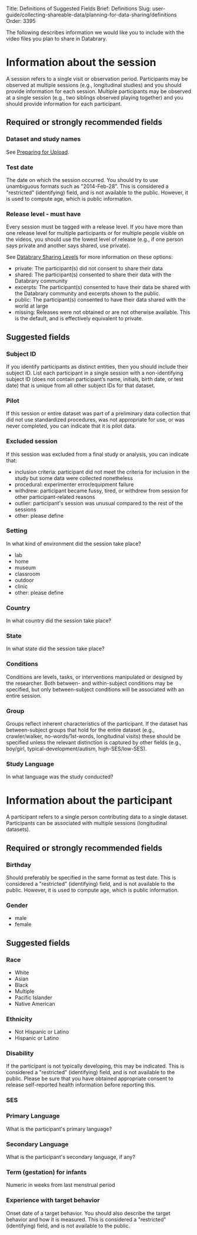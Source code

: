 Title: Definitions of Suggested Fields
Brief: Definitions
Slug: user-guide/collecting-shareable-data/planning-for-data-sharing/definitions
Order: 3395

The following describes information we would like you to include with the video files you plan to share in Databrary.

# Information about the session

A session refers to a single visit or observation period. Participants may be observed at multiple sessions (e.g., longitudinal studies) and you should provide information for each session. Multiple participants may be observed at a single session (e.g., two siblings observed playing together) and you should provide information for each participant.

## Required or strongly recommended fields

### Dataset and study names

See [Preparing for Upload](../../contributing-data/preparing-for-upload.html).

### Test date

The date on which the session occurred.
You should try to use unambiguous formats such as "2014-Feb-28".
This is considered a "restricted" (identifying) field, and is not available to the public.
However, it is used to compute age, which is public information.

### Release level - must have

Every session must be tagged with a release level. If you have more than one release level for multiple participants or for multiple people visible on the videos, you should use the lowest level of release (e.g., if one person says private and another says shared, use private).

See [Databrary Sharing Levels](../sharing-levels.html) for more information on these options:
  * private: The participant(s) did not consent to share their data
  * shared: The participant(s) consented to share their data with the Databrary community
  * excerpts: The participant(s) consented to have their data be shared with the Databrary community and excerpts shown to the public.
  * public: The participant(s) consented to have their data shared with the world at large
  * missing: Releases were not obtained or are not otherwise available. This is the default, and is effectively equivalent to private.

## Suggested fields
 
### Subject ID

If you identify participants as distinct entities, then you should include their subject ID. List each participant in a single session with a non-identifying subject ID (does not contain participant’s name, initials, birth date, or test date) that is unique from all other subject IDs for that dataset.

### Pilot

If this session or entire dataset was part of a preliminary data collection that did not use standardized procedures, was not appropriate for use, or was never completed, you can indicate that it is pilot data.

### Excluded session

If this session was excluded from a final study or analysis, you can indicate that:
  * inclusion criteria: participant did not meet the criteria for inclusion in the study but some data were collected nonetheless
  * procedural: experimenter error/equipment failure
  * withdrew: participant became fussy, tired, or withdrew from session for other participant-related reasons
  * outlier: participant's session was unusual compared to the rest of the sessions
  * other: please define
	
### Setting

In what kind of environment did the session take place? 
  * lab
  * home
  * museum
  * classroom
  * outdoor
  * clinic
  * other: please define

### Country

In what country did the session take place?

### State

In what state did the session take place? 

### Conditions 

Conditions are levels, tasks, or interventions manipulated or designed by the researcher. Both between- and within-subject conditions may be specified, but only between-subject conditions will be associated with an entire session.
 
### Group

Groups reflect inherent characteristics of the participant. If the dataset has between-subject groups that hold for the entire dataset (e.g., crawler/walker, no-words/1st-words, longitudinal visits) these should be specified unless the relevant distinction is captured by other fields (e.g., boy/girl, typical-development/autism, high-SES/low-SES).
	
### Study Language

In what language was the study conducted? 
  

# Information about the participant

A participant refers to a single person contributing data to a single dataset. Participants can be associated with multiple sessions (longitudinal datasets).

## Required or strongly recommended fields

### Birthday

Should preferably be specified in the same format as test date.
This is considered a "restricted" (identifying) field, and is not available to the public.
However, it is used to compute age, which is public information.
 
### Gender 

 * male
 * female
 
## Suggested fields

### Race

 * White
 * Asian
 * Black
 * Multiple
 * Pacific Islander
 * Native American
 
### Ethnicity

 * Not Hispanic or Latino
 * Hispanic or Latino
 
### Disability

If the participant is not typically developing, this may be indicated.
This is considered a "restricted" (identifying) field, and is not available to the public.
Please be sure that you have obtained appropriate consent to release self-reported health information before reporting this.

### SES

### Primary Language

What is the participant's primary language?

### Secondary Language

What is the participant's secondary language, if any?
 
### Term (gestation) for infants

Numeric in weeks from last menstrual period
 
### Experience with target behavior 

Onset date of a target behavior.
You should also describe the target behavior and how it is measured.
This is considered a "restricted" (identifying) field, and is not available to the public.
